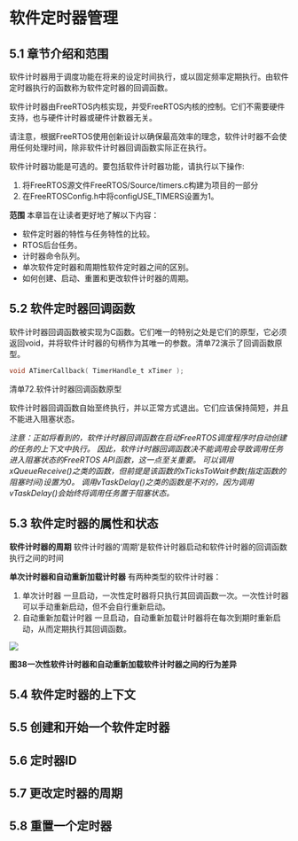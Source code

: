# 软件定时器管理

## 5.1 章节介绍和范围


软件计时器用于调度功能在将来的设定时间执行，或以固定频率定期执行。由软件定时器执行的函数称为软件定时器的回调函数。

软件计时器由FreeRTOS内核实现，并受FreeRTOS内核的控制。它们不需要硬件支持，也与硬件计时器或硬件计数器无关。

请注意，根据FreeRTOS使用创新设计以确保最高效率的理念，软件计时器不会使用任何处理时间，除非软件计时器回调函数实际正在执行。

软件计时器功能是可选的。要包括软件计时器功能，请执行以下操作:
1. 将FreeRTOS源文件FreeRTOS/Source/timers.c构建为项目的一部分
2. 在FreeRTOSConfig.h中将configUSE_TIMERS设置为1。

**范围**
本章旨在让读者更好地了解以下内容：
*  软件定时器的特性与任务特性的比较。
*  RTOS后台任务。
*  计时器命令队列。
* 单次软件定时器和周期性软件定时器之间的区别。
* 如何创建、启动、重置和更改软件计时器的周期。

## 5.2 软件定时器回调函数
软件计时器回调函数被实现为C函数。它们唯一的特别之处是它们的原型，它必须返回void，并将软件计时器的句柄作为其唯一的参数。清单72演示了回调函数原型。

```c
void ATimerCallback( TimerHandle_t xTimer );
```
清单72.软件计时器回调函数原型

软件计时器回调函数自始至终执行，并以正常方式退出。它们应该保持简短，并且不能进入阻塞状态。

*注意：正如将看到的，软件计时器回调函数在启动FreeRTOS调度程序时自动创建的任务的上下文中执行。
因此，软件计时器回调函数决不能调用会导致调用任务进入阻塞状态的FreeRTOS API函数，这一点至关重要。
可以调用xQueueReceive()之类的函数，但前提是该函数的xTicksToWait参数(指定函数的阻塞时间)设置为0。
调用vTaskDelay()之类的函数是不对的，因为调用vTaskDelay()会始终将调用任务置于阻塞状态。*

## 5.3 软件定时器的属性和状态
**软件计时器的周期**
软件计时器的‘周期’是软件计时器启动和软件计时器的回调函数执行之间的时间

**单次计时器和自动重新加载计时器**
有两种类型的软件计时器：
1. 单次计时器 
一旦启动，一次性定时器将只执行其回调函数一次。一次性计时器可以手动重新启动，但不会自行重新启动。
2. 自动重新加载计时器
一旦启动，自动重新加载计时器将在每次到期时重新启动，从而定期执行其回调函数。

<img src = https://github.com/VulcanLIU/Mastering-the-FreeRTOS-Real-Time-Kernel-CN/blob/master/.gitbook/assets/Figure%2038.png>

**图38一次性软件计时器和自动重新加载软件计时器之间的行为差异**

## 5.4 软件定时器的上下文

## 5.5 创建和开始一个软件定时器

## 5.6 定时器ID

## 5.7 更改定时器的周期

## 5.8 重置一个定时器